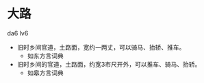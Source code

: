 # 大路
da6 lv6
+ 旧时乡间官道，土路面，宽约一两丈，可以骑马、抬轿、推车。
  * 如东方言词典
+ 旧时乡间的官道，土路面，约宽3市尺开外，可以推车、骑马、抬轿。
  * 如皋方言词典
